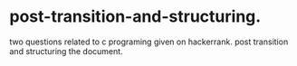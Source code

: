 # post-transition-and-structuring.
two questions related to c programing given on hackerrank. post transition and structuring the document.
